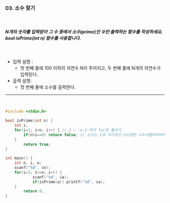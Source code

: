 ### 03. 소수 찾기

<br>

##### N개의 숫자를 입력받아 그 수 중에서 소수(prime)인 수만 출력하는 함수를 작성하세요. bool isPrime(int n) 함수를 사용합니다.

<br>

- 입력 설명 :
  - 첫 번째 줄에 100 이하의 자연수 N이 주어지고, 두 번째 줄에 N개의 자연수가 입력된다.
    <br>
- 출력 설명:
  - 첫 번째 줄에 소수를 출력한다.

---

<br>

```c
#include <stdio.h>

bool isPrime(int n) {
	int i;
    for(i=1; i<n; i++) { // 2 ~ 'n-1'까지 for문 돌리기
        if(n%i==0) return false; // 소수는 1과 자기자신 n으로만 나누어떨어져야하므로
    }
		return true;
}

int main() {
    int n, i, a;
    scanf("%d", &n);
    for(i=1; i<=n; i++) {
			scanf("%d", &a);
			if(isPrime(a)) printf("%d", &a);
    }
		return 0;
}
```
